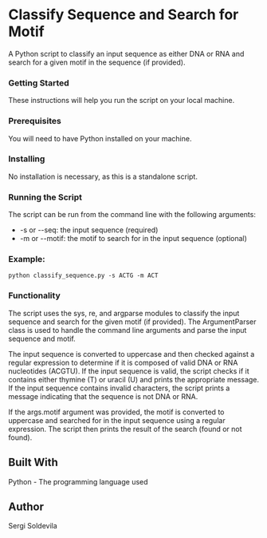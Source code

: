 <h1>Classify Sequence and Search for Motif </h1>
A Python script to classify an input sequence as either DNA or RNA and search for a given motif in the sequence (if provided).

<h3>Getting Started</h3>
These instructions will help you run the script on your local machine.

<h3>Prerequisites</h3>
You will need to have Python installed on your machine.

<h3>Installing</h3>
No installation is necessary, as this is a standalone script.

<h3>Running the Script</h3>
The script can be run from the command line with the following arguments:

* -s or --seq: the input sequence (required)
* -m or --motif: the motif to search for in the input sequence (optional)

<h3>Example:</h3>

```
python classify_sequence.py -s ACTG -m ACT
```

<h3>Functionality</h3>
The script uses the sys, re, and argparse modules to classify the input sequence and search for the given motif (if provided). The ArgumentParser class is used to handle the command line arguments and parse the input sequence and motif.

The input sequence is converted to uppercase and then checked against a regular expression to determine if it is composed of valid DNA or RNA nucleotides (ACGTU). If the input sequence is valid, the script checks if it contains either thymine (T) or uracil (U) and prints the appropriate message. If the input sequence contains invalid characters, the script prints a message indicating that the sequence is not DNA or RNA.

If the args.motif argument was provided, the motif is converted to uppercase and searched for in the input sequence using a regular expression. The script then prints the result of the search (found or not found).

<h2>Built With</h2>
Python - The programming language used

<h2>Author</h2>
Sergi Soldevila
